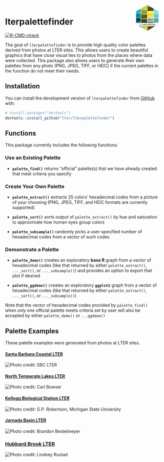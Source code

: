 
<!-- README.md is generated from README.Rmd. Please edit that file -->

<img src="inst/images/lterpalettefinder_hex.png" align = "right" width = "15%" />

# lterpalettefinder

<!-- badges: start -->

[![R-CMD-check](https://github.com/lter/lterpalettefinder/workflows/R-CMD-check/badge.svg)](https://github.com/lter/lterpalettefinder/actions)
<!-- badges: end -->

The goal of `lterpalettefinder` is to provide high quality color
palettes derived from photos at LTER sites. This allows users to create
beautiful graphics that have close visual ties to photos from the places
where data were collected. This package also allows users to generate
their own palettes from any photo (PNG, JPEG, TIFF, or HEIC) if the
current palettes in the function do not meet their needs.

## Installation

You can install the development version of `lterpalettefinder` from
[GitHub](https://github.com/) with:

``` r
# install.packages("devtools")
devtools::install_github("lter/lterpalettefinder")
```

## Functions

This package currently includes the following functions:

### Use an Existing Palette

-   **`palette_find()`** returns “official” palette(s) that we have
    already created that meet criteria you specify

### Create Your Own Palette

-   **`palette_extract()`** extracts 25 colors’ hexadecimal codes from a
    picture of your choosing (PNG, JPEG, TIFF, and HEIC formats are
    currently supported)

-   **`palette_sort()`** sorts output of `palette_extract()` by hue and
    saturation to approximate how human eyes group colors

-   **`palette_subsample()`** randomly picks a user-specified number of
    hexadecimal codes from a vector of such codes

### Demonstrate a Palette

-   **`palette_demo()`** creates an exploratory **base R** graph from a
    vector of hexadecimal codes (like that returned by either
    `palette_extract()`, `..._sort()`, or `..._subsample()`) and
    provides an option to export that plot if desired

-   **`palette_ggdemo()`** creates an exploratory **`ggplot2`** graph
    from a vector of hexadecimal codes (like that returned by either
    `palette_extract()`, `..._sort()`, or `..._subsample()`)

Note that the vector of hexadecimal codes provided by `palette_find()`
when *only one* official palette meets criteria set by user will also be
accepted by either `palette_demo()` or `...ggdemo()`

## Palette Examples

These palette examples were generated from photos at LTER sites.

#### [Santa Barbara Coastal LTER](https://sbclter.msi.ucsb.edu/)

![Photo credit: SBC
LTER](https://lternet.edu/wp-content/uploads/2022/05/sbc.png)

#### [North Temperate Lakes LTER](https://lter.limnology.wisc.edu/)

![Photo credit: Carl
Bowser](https://lternet.edu/wp-content/uploads/2022/05/ntl.png)

#### [Kellogg Biological Station LTER](https://lter.kbs.msu.edu/)

![Photo credit: G.P. Robertson, Michigan State
University](https://lternet.edu/wp-content/uploads/2022/05/kbs.png)

#### [Jornada Basin LTER](https://lter.jornada.nmsu.edu/)

![Photo credit: Brandon
Bestelmeyer](https://lternet.edu/wp-content/uploads/2022/05/jrn.png)

### [Hubbard Brook LTER](https://hubbardbrook.org/hubbard-brook-long-term-ecological-research-program)

![Photo credit: Lindsey
Rustad](https://lternet.edu/wp-content/uploads/2022/05/hbr.png)
